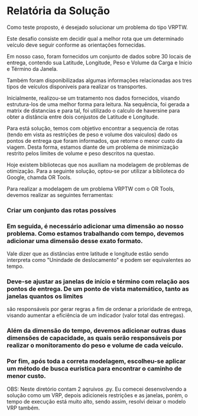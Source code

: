 # Relatória da Solução

Como teste proposto, é desejado solucionar um problema do tipo VRPTW.

Este desafio consiste em decidir qual a melhor rota que um determinado veículo deve seguir conforme as orientações fornecidas.

Em nosso caso, foram fornecidos um conjunto de dados sobre 30 locais de entrega, contendo sua Latitude, Longitude, Peso e Volume da Carga e Início e Término da Janela.

Também foram disponibilizadas algumas informações relacionadas aos tres tipos de veículos disponiveis para realizar os transportes.

Inicialmente, realizou-se um tratamento nos dados fornecidos, visando estrutura-los de uma melhor forma para leitura. Na sequência, foi gerada a 
matrix de distancias e para tal, foi utilizado o calculo de haversine para obter a distância entre dois conjustos de Latitude e Longitude.

Para está solução, temos com objetivo encontrar a sequencia de rotas (tendo em vista as restrições de peso e volume dos vaiculos) dado os pontos de entrega
que foram informados, que retorne o menor custo da viagem. Desta forma, estamos diante de um problema de minimização restrito pelos limites de volume e peso 
descritos na questao.

Hoje existem bibliotecas que nos auxíliam na modelagem de problemas de otimização. Para a seguinte solução, optou-se por utilizar a biblioteca
do Google, chamda OR Tools.

Para realizar a modelagem de um problema VRPTW com o OR Tools, devemos realizar as seguintes ferramentas:

### Criar um conjunto das rotas possíves

### Em seguida, é necessário adicionar uma dimensão ao nosso problema. Como estamos trabalhando com tempo, devemos adicionar uma dimensão desse exato formato.
Vale dizer que as distâncias entre latitude e longitude estão sendo interpreta como "Unindade de deslocamento" e podem ser equivalentes ao tempo.

### Deve-se ajustar as janelas de início e término com relação aos pontos de entrega. De um ponto de vista matemático, tanto as janelas quantos os limites
são responsáveis por gerar regras a fim de ordenar a prioridade de entrega, visando aumentar a eficiência de um indicador (valor total das entregas).

### Além da dimensão do tempo, devemos adicionar outras duas dimensões de capacidade, as quais serão responsáveis por realizar o monitoramento do peso e volume de cada veículo.

### Por fim, após toda a correta modelagem, escolheu-se aplicar um método de busca euristica para encontrar o caminho de menor custo.

OBS: Neste diretório contam 2 aqruivos .py. Eu comecei desenvolvendo a solução como um VRP, depois adicioneis restrições e as janelas, porém, o tempo de execução está muito alto, sendo assim, resolvi deixar o modelo VRP também.
